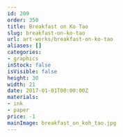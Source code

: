 ```yaml
---
id: 209
order: 350
title: Breakfast on Ko Tao
slug: breakfast-on-ko-tao
url: art-works/breakfast-on-ko-tao
aliases: []
categories:
- graphics
inStock: false
isVisible: false
height: 30
width: 21
date: 2017-01-01T00:00:00Z
materials:
- ink
- paper
price: -1
mainImage: breakfast_on_koh_tao.jpg
---
```

